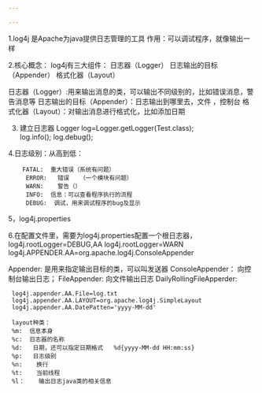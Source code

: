 ```yaml
---

---
```




1.log4j 是Apache为java提供日志管理的工具
        作用：可以调试程序，就像输出一样


2.核心概念：
    log4j有三大组件：  日志器（Logger）   日志输出的目标（Appender）  格式化器（Layout）

  日志器（Logger）:用来输出消息的类，可以输出不同级别的，比如错误消息，警告消息等
  日志输出的目标（Appender）：日志输出到哪里去，文件    ，控制台 
  格式化器（Layout）：对输出消息进行格式化，比如添加日期

 3.  建立日志器
     Logger log=Logger.getLogger(Test.class);  
           log.info();
           log.debug();
           

 4.日志级别：从高到低： 

        FATAL:  重大错误（系统有问题）
         ERROR:   错误   （一个模块有问题）
         WARN:    警告（）
         INFO:  信息：可以查看程序执行的流程
         DEBUG:  调试，用来调试程序的bug及显示

  5，log4j.properties

  6.在配置文件里，需要为log4j.properties配置一个根日志器，
  log4j.rootLogger=DEBUG,AA
  log4j.rootLogger=WARN
  log4j.APPENDER.AA=org.apache.log4j.ConsoleAppender

  Appender:
  是用来指定输出目标的类，可以叫发送器
     ConsoleAppender：  向控制台输出日志；
     FileAppender:     向文件输出日志
      DailyRollingFileApperder:
      
     log4j.appender.AA.File=log.txt
     log4j.appender.AA.LAYOUT=org.apache.log4j.SimpleLayout
     log4j.appender.AA.DatePatten='yyyy-MM-dd'
     
     layout种类：
     %m:  信息本身
     %c:  日志器的名称
     %d:   日期，还可以指定日期格式   %d{yyyy-MM-dd HH:mm:ss}
     %p:   日志级别
     %n:    换行
     %t:    当前线程
     %l：    输出日志java类的相关信息